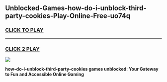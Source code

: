 
## Unblocked-Games-how-do-i-unblock-third-party-cookies-Play-Online-Free-uo74q
<h3>
<a href="https://premium76.site?title=how-do-i-unblock-third-party-cookies&ref=26A">CLICK TO PLAY</a></h3>
<hr>

<h3>
<a href="https://premium76.site?title=how-do-i-unblock-third-party-cookies&ref=26A">CLICK 2 PLAY</a>
  
</h3>

<a href="https://premium76.site?title=how-do-i-unblock-third-party-cookies&ref=26A"><img src="https://clearcache.store/games.png"></a>


**how-do-i-unblock-third-party-cookies games unblocked: Your Gateway to Fun and Accessible Online Gaming**
